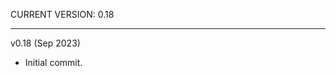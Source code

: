 CURRENT VERSION: 0.18

********************************************************************************

v0.18 (Sep 2023)

* Initial commit.
